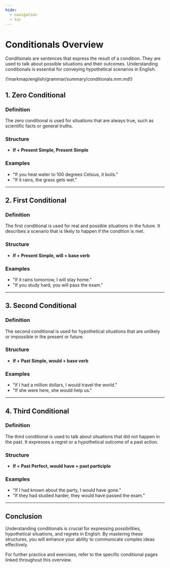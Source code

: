 ```yaml
---
hide:
  - navigation
  - toc
---
```


# Conditionals Overview

Conditionals are sentences that express the result of a condition. They are used to talk about possible situations and their outcomes. Understanding conditionals is essential for conveying hypothetical scenarios in English.

{!markmap/english/grammar/summary/conditionals.mm.md!}

## 1. Zero Conditional

### Definition

The zero conditional is used for situations that are always true, such as scientific facts or general truths.

### Structure

- **If + Present Simple, Present Simple**

### Examples

- "If you heat water to 100 degrees Celsius, it boils."
- "If it rains, the grass gets wet."

---

## 2. First Conditional

### Definition

The first conditional is used for real and possible situations in the future. It describes a scenario that is likely to happen if the condition is met.

### Structure

- **If + Present Simple, will + base verb**

### Examples

- "If it rains tomorrow, I will stay home."
- "If you study hard, you will pass the exam."

---

## 3. Second Conditional

### Definition

The second conditional is used for hypothetical situations that are unlikely or impossible in the present or future.

### Structure

- **If + Past Simple, would + base verb**

### Examples

- "If I had a million dollars, I would travel the world."
- "If she were here, she would help us."

---

## 4. Third Conditional

### Definition

The third conditional is used to talk about situations that did not happen in the past. It expresses a regret or a hypothetical outcome of a past action.

### Structure

- **If + Past Perfect, would have + past participle**

### Examples

- "If I had known about the party, I would have gone."
- "If they had studied harder, they would have passed the exam."

---

## Conclusion

Understanding conditionals is crucial for expressing possibilities, hypothetical situations, and regrets in English. By mastering these structures, you will enhance your ability to communicate complex ideas effectively.

For further practice and exercises, refer to the specific conditional pages linked throughout this overview.
